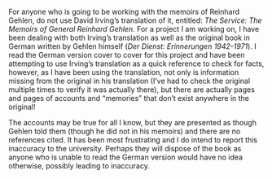 For anyone who is going to be working with the memoirs of Reinhard Gehlen, do not use David Irving’s translation of it, entitled: *The Service: The Memoirs of General Reinhard Gehlen*. For a project I am working on, I have been dealing with both Irving’s translation as well as the original book in German written by Gehlen himself (*Der Dienst: Erinnerungen 1942-1971*). I read the German version cover to cover for this project and have been attempting to use Irving’s translation as a quick reference to check for facts, however, as I have been using the translation, not only is information missing from the original in his translation (I’ve had to check the original multiple times to verify it was actually there), but there are actually pages and pages of accounts and “memories” that don’t exist anywhere in the original!

The accounts may be true for all I know, but they are presented as though Gehlen told them (though he did not in his memoirs) and there are no references cited. It has been most frustrating and I do intend to report this inaccuracy to the university. Perhaps they will dispose of the book as anyone who is unable to read the German version would have no idea otherwise, possibly leading to inaccuracy.